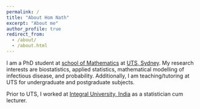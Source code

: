 ```yaml
---
permalink: /
title: "About Hom Nath"
excerpt: "About me"
author_profile: true
redirect_from: 
  - /about/
  - /about.html
---
```


<p>I am a PhD student at <a href = "https://www.uts.edu.au/about/faculty-science/school-mathematical-and-physical-sciences">school of Mathematics</a>  at <a href = "https://www.uts.edu.au/" target="_blank">UTS, Sydney</a>. My research interests are biostatistics, applied statistics, mathematical modelling of infectious disease, and probability. Additionally, I am teaching/tutoring at UTS for undergraduate and postgraduate subjects. </p>

<p> Prior to UTS, I worked at <a href ="https://iul.ac.in/" target="_blank">Integral University, India</a> as a statistician cum lecturer. </p> 

